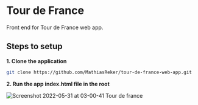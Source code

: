 # Tour de France

Front end for Tour de France web app.

## Steps to setup

**1. Clone the application**

```bash
git clone https://github.com/MathiasReker/tour-de-france-web-app.git
```

**2. Run the app index.html file in the root**

![Screenshot 2022-05-31 at 03-00-41 Tour de france](https://user-images.githubusercontent.com/26626066/171074028-131b0659-37a5-475c-bb4e-eea5350167c6.png)

